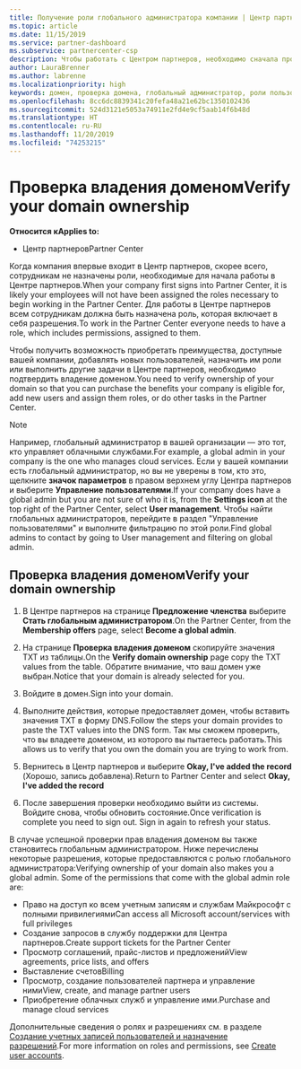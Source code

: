 ```yaml
---
title: Получение роли глобального администратора компании | Центр партнеров
ms.topic: article
ms.date: 11/15/2019
ms.service: partner-dashboard
ms.subservice: partnercenter-csp
description: Чтобы работать с Центром партнеров, необходимо сначала проверить принадлежность вашего домена. Узнайте, как это сделать и как стать глобальным администратором, который может добавлять пользователей.
author: LauraBrenner
ms.author: labrenne
ms.localizationpriority: high
keywords: домен, проверка домена, глобальный администратор, роли пользователей, разрешения
ms.openlocfilehash: 8cc6dc8839341c20fefa48a21e62bc1350102436
ms.sourcegitcommit: 524d3121e5053a74911e2fd4e9cf5aab14f6b48d
ms.translationtype: HT
ms.contentlocale: ru-RU
ms.lasthandoff: 11/20/2019
ms.locfileid: "74253215"
---
```

# <a name="verify-your-domain-ownership"></a><span data-ttu-id="69818-105">Проверка владения доменом</span><span class="sxs-lookup"><span data-stu-id="69818-105">Verify your domain ownership</span></span>

<span data-ttu-id="69818-106">**Относится к**</span><span class="sxs-lookup"><span data-stu-id="69818-106">**Applies to:**</span></span>

- <span data-ttu-id="69818-107">Центр партнеров</span><span class="sxs-lookup"><span data-stu-id="69818-107">Partner Center</span></span>

<span data-ttu-id="69818-108">Когда компания впервые входит в Центр партнеров, скорее всего, сотрудникам не назначены роли, необходимые для начала работы в Центре партнеров.</span><span class="sxs-lookup"><span data-stu-id="69818-108">When your company first signs into Partner Center, it is likely your employees will not have been assigned the roles necessary to begin working in the Partner Center.</span></span> <span data-ttu-id="69818-109">Для работы в Центре партнеров всем сотрудникам должна быть назначена роль, которая включает в себя разрешения.</span><span class="sxs-lookup"><span data-stu-id="69818-109">To work in the Partner Center everyone needs to have a role, which includes permissions, assigned to them.</span></span>  

<span data-ttu-id="69818-110">Чтобы получить возможность приобретать преимущества, доступные вашей компании, добавлять новых пользователей, назначить им роли или выполнить другие задачи в Центре партнеров, необходимо подтвердить владение доменом.</span><span class="sxs-lookup"><span data-stu-id="69818-110">You need to verify ownership of your domain so that you can purchase the benefits your company is eligible for, add new users and assign them roles, or do other tasks in the Partner Center.</span></span> 

>[!Note]
><span data-ttu-id="69818-111">Например, глобальный администратор в вашей организации — это тот, кто управляет облачными службами.</span><span class="sxs-lookup"><span data-stu-id="69818-111">For example, a global admin in your company is the one who manages cloud services.</span></span> <span data-ttu-id="69818-112">Если у вашей компании есть глобальный администратор, но вы не уверены в том, кто это, щелкните **значок параметров** в правом верхнем углу Центра партнеров и выберите **Управление пользователями**.</span><span class="sxs-lookup"><span data-stu-id="69818-112">If your company does have a global admin but you are not sure of who it is, from the **Settings icon** at the top right of the Partner Center, select **User management**.</span></span> <span data-ttu-id="69818-113">Чтобы найти глобальных администраторов, перейдите в раздел "Управление пользователями" и выполните фильтрацию по этой роли.</span><span class="sxs-lookup"><span data-stu-id="69818-113">Find global admins to contact by going to User management and filtering on global admin.</span></span>

## <a name="verify-your-domain-ownership"></a><span data-ttu-id="69818-114">Проверка владения доменом</span><span class="sxs-lookup"><span data-stu-id="69818-114">Verify your domain ownership</span></span>

1. <span data-ttu-id="69818-115">В Центре партнеров на странице **Предложение членства** выберите **Стать глобальным администратором**.</span><span class="sxs-lookup"><span data-stu-id="69818-115">On the Partner Center, from the **Membership offers** page, select **Become a global admin**.</span></span> 

2. <span data-ttu-id="69818-116">На странице **Проверка владения доменом** скопируйте значения TXT из таблицы.</span><span class="sxs-lookup"><span data-stu-id="69818-116">On the **Verify domain ownership** page copy the TXT values from the table.</span></span> <span data-ttu-id="69818-117">Обратите внимание, что ваш домен уже выбран.</span><span class="sxs-lookup"><span data-stu-id="69818-117">Notice that your domain is already selected for you.</span></span>

3. <span data-ttu-id="69818-118">Войдите в домен.</span><span class="sxs-lookup"><span data-stu-id="69818-118">Sign into your domain.</span></span> 

4. <span data-ttu-id="69818-119">Выполните действия, которые предоставляет домен, чтобы вставить значения TXT в форму DNS.</span><span class="sxs-lookup"><span data-stu-id="69818-119">Follow the steps your domain provides to paste the TXT values into the DNS form.</span></span>  <span data-ttu-id="69818-120">Так мы сможем проверить, что вы владеете доменом, из которого вы пытаетесь работать.</span><span class="sxs-lookup"><span data-stu-id="69818-120">This allows us to verify that you own the domain you are trying to work from.</span></span>

5. <span data-ttu-id="69818-121">Вернитесь в Центр партнеров и выберите **Okay, I've added the record** (Хорошо, запись добавлена).</span><span class="sxs-lookup"><span data-stu-id="69818-121">Return to Partner Center and select **Okay, I've added the record**</span></span>

6. <span data-ttu-id="69818-122">После завершения проверки необходимо выйти из системы. Войдите снова, чтобы обновить состояние.</span><span class="sxs-lookup"><span data-stu-id="69818-122">Once verification is complete you need to sign out. Sign in again to refresh your status.</span></span> 

<span data-ttu-id="69818-123">В случае успешной проверки прав владения доменом вы также становитесь глобальным администратором. Ниже перечислены некоторые разрешения, которые предоставляются с ролью глобального администратора:</span><span class="sxs-lookup"><span data-stu-id="69818-123">Verifying ownership of your domain also makes you a global admin. Some of the permissions that come with the global admin role are:</span></span>

- <span data-ttu-id="69818-124">Право на доступ ко всем учетным записям и службам Майкрософт с полными привилегиями</span><span class="sxs-lookup"><span data-stu-id="69818-124">Can access all Microsoft account/services with full privileges</span></span> 
- <span data-ttu-id="69818-125">Создание запросов в службу поддержки для Центра партнеров.</span><span class="sxs-lookup"><span data-stu-id="69818-125">Create support tickets for the Partner Center</span></span>
- <span data-ttu-id="69818-126">Просмотр соглашений, прайс-листов и предложений</span><span class="sxs-lookup"><span data-stu-id="69818-126">View agreements, price lists, and offers</span></span>
- <span data-ttu-id="69818-127">Выставление счетов</span><span class="sxs-lookup"><span data-stu-id="69818-127">Billing</span></span>
- <span data-ttu-id="69818-128">Просмотр, создание пользователей партнера и управление ними</span><span class="sxs-lookup"><span data-stu-id="69818-128">View, create, and manage partner users</span></span>
- <span data-ttu-id="69818-129">Приобретение облачных служб и управление ими.</span><span class="sxs-lookup"><span data-stu-id="69818-129">Purchase and manage cloud services</span></span>

<span data-ttu-id="69818-130">Дополнительные сведения о ролях и разрешениях см. в разделе [Создание учетных записей пользователей и назначение разрешений](create-user-accounts-and-set-permissions.md).</span><span class="sxs-lookup"><span data-stu-id="69818-130">For more information on roles and permissions, see [Create user accounts](create-user-accounts-and-set-permissions.md).</span></span> 